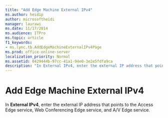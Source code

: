 ```yaml
---
title: "Add Edge Machine External IPv4"
ms.author: heidip
author: microsoftheidi
manager: laurawi
ms.date: 11/17/2014
ms.audience: ITPro
ms.topic: article
f1_keywords:
- ms.lync.tb.AddEdgeMachineExternalIPv4Page
ms.prod: office-online-server
localization_priority: Normal
ms.assetid: 0429444b-97cc-41a1-94e0-3e2e5fdfa9ca
description: "In External IPv4, enter the external IP address that points to the Access Edge service, Web Conferencing Edge service, and A/V Edge service."
---
```


# Add Edge Machine External IPv4
 
In **External IPv4**, enter the external IP address that points to the Access Edge service, Web Conferencing Edge service, and A/V Edge service.
  

